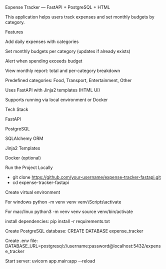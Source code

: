 Expense Tracker — FastAPI + PostgreSQL + HTML

This application helps users track expenses and set monthly budgets by category.

Features

Add daily expenses with categories

Set monthly budgets per category (updates if already exists)

Alert when spending exceeds budget

View monthly report: total and per-category breakdown

Predefined categories: Food, Transport, Entertainment, Other

Uses FastAPI with Jinja2 templates (HTML UI)

Supports running via local environment or Docker

Tech Stack

FastAPI

PostgreSQL

SQLAlchemy ORM

Jinja2 Templates

Docker (optional)

Run the Project Locally

- git clone https://github.com/your-username/expense-tracker-fastapi.git
- cd expense-tracker-fastapi

Create virtual environment

For windows 
python -m venv venv
venv\Scripts\activate

For mac/linux
python3 -m venv venv
source venv/bin/activate

install dependencies:
pip install -r requirements.txt

Create PostgreSQL database:
CREATE DATABASE expense_tracker

Create .env file:
DATABASE_URL=postgresql://username:password@localhost:5432/expense_tracker

Start server:
uvicorn app.main:app --reload





  

